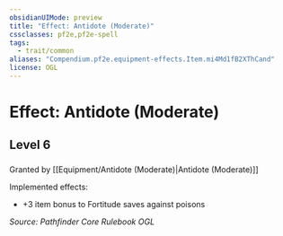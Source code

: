 ```yaml
---
obsidianUIMode: preview
title: "Effect: Antidote (Moderate)"
cssclasses: pf2e,pf2e-spell
tags:
  - trait/common
aliases: "Compendium.pf2e.equipment-effects.Item.mi4Md1fB2XThCand"
license: OGL
---
```

# Effect: Antidote (Moderate)
## Level 6
### 






Granted by [[Equipment/Antidote (Moderate)|Antidote (Moderate)]]

Implemented effects:

*   +3 item bonus to Fortitude saves against poisons

*Source: Pathfinder Core Rulebook*
*OGL*